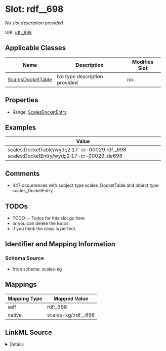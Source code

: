 

# Slot: rdf__698


_No slot description provided_





URI: [rdf:_698](http://www.w3.org/1999/02/22-rdf-syntax-ns#_698)



<!-- no inheritance hierarchy -->





## Applicable Classes

| Name | Description | Modifies Slot |
| --- | --- | --- |
| [ScalesDocketTable](../classes/ScalesDocketTable.md) | No type description provided |  no  |







## Properties

* Range: [ScalesDocketEntry](../classes/ScalesDocketEntry.md)






## Examples

| Value |
| --- |
| scales:DocketTable/wyd;;2:17-cr-00029 rdf:_698 scales:DocketEntry/wyd;;2:17-cr-00029_de698 |

## Comments

* 447 occurrences with subject type scales_DocketTable and object type scales_DocketEntry.

## TODOs

* TODO -- Todos for this slot go here
* or you can delete the todos
* if you think the class is perfect.

## Identifier and Mapping Information







### Schema Source


* from schema: scales-kg




## Mappings

| Mapping Type | Mapped Value |
| ---  | ---  |
| self | rdf:_698 |
| native | scales-kg/:rdf__698 |




## LinkML Source

<details>
```yaml
name: rdf__698
description: No slot description provided
todos:
- TODO -- Todos for this slot go here
- or you can delete the todos
- if you think the class is perfect.
comments:
- 447 occurrences with subject type scales_DocketTable and object type scales_DocketEntry.
examples:
- value: scales:DocketTable/wyd;;2:17-cr-00029 rdf:_698 scales:DocketEntry/wyd;;2:17-cr-00029_de698
from_schema: scales-kg
rank: 1000
slot_uri: rdf:_698
alias: rdf__698
domain_of:
- scales_DocketTable
range: scales_DocketEntry

```
</details>